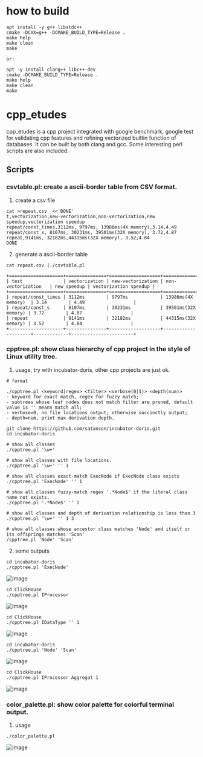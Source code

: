 # how to build

```shell
apt install -y g++ libstdc++
cmake -DCXX=g++ -DCMAKE_BUILD_TYPE=Release .
make help
make clean
make

or:

apt -y install clang++ libc++-dev
cmake -DCMAKE_BUILD_TYPE=Release .
make help
make clean
make
```

# cpp\_etudes

cpp\_etudes is a cpp project integrated with google benchmark, google test for validating cpp features and refining vectorized builtin function of databases. It can be
built by both clang and gcc. Some interesting perl scripts are also included.


## Scripts

### csvtable.pl: create a ascii-border table from CSV format.

1. create a csv file

```shell
cat >repeat.csv  <<'DONE'
t,vectorization,new-vectorization,non-vectorization,new speedup,vectorization speedup
repeat/const_times,3112ms, 9797ms, 13986ms(4X memory),3.14,4.49
repeat/const_s, 8107ms, 30231ms, 39501ms(32X memory), 3.72,4.87
repeat,9141ms, 32182ms,44315ms(32X memory), 3.52,4.84
DONE
```

2. generate a ascii-border table

```
cat repeat.csv |./csvtable.pl

+====================+===============+===================+=====================+=============+=======================+
| test               | vectorization | new-vectorization | non-vectorization   | new speedup | vectorization speedup |
+====================+===============+===================+=====================+=============+=======================+
| repeat/const_times | 3112ms        | 9797ms            | 13986ms(4X memory)  | 3.14        | 4.49                  |
| repeat/const_s     | 8107ms        | 30231ms           | 39501ms(32X memory) | 3.72        | 4.87                  |
| repeat             | 9141ms        | 32182ms           | 44315ms(32X memory) | 3.52        | 4.84                  |
+--------------------+---------------+-------------------+---------------------+-------------+-----------------------+
```

### cpptree.pl: show class hierarchy of cpp project in the style of Linux utility tree.

1. usage, try with incubator-doris, other cpp projects are just ok.

```
# format

./cpptree.pl <keyword|regex> <filter> <verbose(0|1)> <depth(num)>
- keyword for exact match, regex for fuzzy match;
- subtrees whose leaf nodes does not match filter are pruned, default value is '' means match all;
- verbose=0, no file locations output; otherwise succinctly output;
- depth=num, print max derivation depth.

git clone https://github.com/satanson/incubator-doris.git
cd incubator-doris

# show all classes
./cpptree.pl '\w+'

# show all classes with file locations.
./cpptree.pl '\w+' '' 1

# show all classes exact-match ExecNode if ExecNode class exists
./cpptree.pl 'ExecNode' '' 1

# show all classes fuzzy-match regex '.*Node$' if the literal class name not exists.
./cpptree.pl '.*Node$' '' 1

# show all classes and depth of derivation relationship is less than 3
./cpptree.pl '\w+' '' 1 3

# show all classes whose ancestor class matches 'Node' and itself or its offsprings matches 'Scan'
/cpptree.pl 'Node' 'Scan'

```
2. some outputs

```
cd incubator-doris
./cpptree.pl 'ExecNode'
```
![image](./images/doris_execnode.png)


```
cd ClickHouse
./cpptree.pl IProcessor
```
![image](./images/clickhouse_iprocessor.png)


```
cd ClickHouse
./cpptree.pl IDataType '' 1
```
![image](./images/clickhouse_idatatype.png)

```
cd incubator-doris
./cpptree.pl 'Node' 'Scan'
```
![image](./images/doris_node_to_scan.png)

```
cd ClickHouse
./cpptree.pl IProcessor Aggregat 1
```
![image](./images/clickhouse_iprocessor_to_aggregat.png)

### color\_palette.pl: show color palette for colorful terminal output.

1. usage
```
./color_palette.pl
```

![image](./images/color_palette.png)


